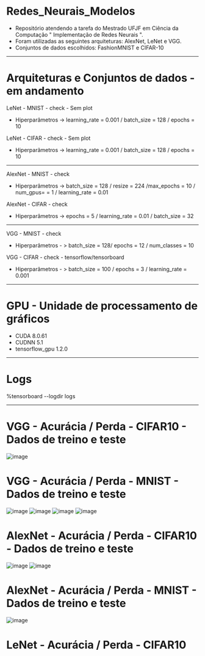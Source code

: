 # Redes_Neurais_Modelos
* Repositório atendendo a tarefa do Mestrado UFJF em Ciência da Computação " Implementação de Redes Neurais ".
* Foram utilizadas as seguintes arquiteturas: AlexNet, LeNet e VGG.
* Conjuntos de dados escolhidos: FashionMNIST e CIFAR-10


------ 

# Arquiteturas e Conjuntos de dados - em andamento

LeNet - MNIST - check - Sem plot
* Hiperparâmetros -> learning_rate = 0.001 / batch_size = 128 / epochs = 10

LeNet - CIFAR - check - Sem plot
* Hiperparãmetros ->  learning_rate = 0.001 / batch_size = 128 / epochs = 10


-----

AlexNet - MNIST - check
* Hiperparâmetros -> batch_size = 128 / resize = 224 /max_epochs = 10 / num_gpus= = 1 / learning_rate = 0.01
    
AlexNet - CIFAR - check
* Hiperparâmetros -> epochs = 5 / learning_rate = 0.01 / batch_size = 32

------

VGG - MNIST - check
* Hiperparâmetros - > batch_size = 128/ epochs = 12 / num_classes = 10
  
VGG - CIFAR - check - tensorflow/tensorboard
* Hiperparâmetros - > batch_size = 100 / epochs = 3 / learning_rate = 0.001 

-----

# GPU - Unidade de processamento de gráficos
* CUDA 8.0.61
* CUDNN 5.1
* tensorflow_gpu 1.2.0

------

# Logs
%tensorboard --logdir logs

------

# VGG - Acurácia / Perda - CIFAR10 - Dados de treino e teste

![image](https://github.com/Bmartins25/Redes_Neurais_Modelos/assets/42076192/a86afaee-28b4-4741-afd7-e86aa58722b1)

# VGG - Acurácia / Perda - MNIST - Dados de treino e teste

![image](https://github.com/Bmartins25/Redes_Neurais_Modelos/assets/42076192/693b31d1-45a7-4286-ad95-b8e685afe324)
![image](https://github.com/Bmartins25/Redes_Neurais_Modelos/assets/42076192/91756a78-8f38-495d-bef2-db8323af2109)
![image](https://github.com/Bmartins25/Redes_Neurais_Modelos/assets/42076192/2d742abb-6cad-4302-b025-4e2efc008432)
![image](https://github.com/Bmartins25/Redes_Neurais_Modelos/assets/42076192/be41be85-55da-48b3-9ccd-4b67fb314142)





# AlexNet - Acurácia / Perda - CIFAR10  - Dados de treino e teste

![image](https://github.com/Bmartins25/Redes_Neurais_Modelos/assets/42076192/d4508e32-11f7-4021-8645-b0b11cc0009d)
![image](https://github.com/Bmartins25/Redes_Neurais_Modelos/assets/42076192/f11a4521-31ca-4046-b4e2-e807f78ace38)



# AlexNet - Acurácia / Perda - MNIST  - Dados de treino e teste

![image](https://github.com/Bmartins25/Redes_Neurais_Modelos/assets/42076192/ed62fb1f-3e53-4500-912b-88af8d2c6c51)


# LeNet - Acurácia / Perda - CIFAR10


